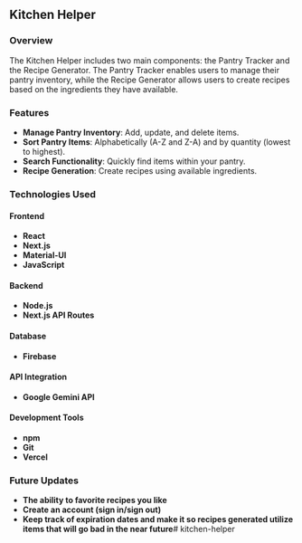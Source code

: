 ## Kitchen Helper

### Overview
The Kitchen Helper includes two main components: the Pantry Tracker and the Recipe Generator. The Pantry Tracker enables users to manage their pantry inventory, while the Recipe Generator allows users to create recipes based on the ingredients they have available.

### Features
- **Manage Pantry Inventory**: Add, update, and delete items.
- **Sort Pantry Items**: Alphabetically (A-Z and Z-A) and by quantity (lowest to highest).
- **Search Functionality**: Quickly find items within your pantry.
- **Recipe Generation**: Create recipes using available ingredients.

### Technologies Used

#### Frontend
- **React**
- **Next.js**
- **Material-UI**
- **JavaScript**

#### Backend
- **Node.js**
- **Next.js API Routes**

#### Database
- **Firebase**

#### API Integration
- **Google Gemini API**

#### Development Tools
- **npm**
- **Git**
- **Vercel**

### Future Updates
- **The ability to favorite recipes you like**
- **Create an account (sign in/sign out)**
- **Keep track of expiration dates and make it so recipes generated utilize items that will go bad in the near future**#   k i t c h e n - h e l p e r  
 